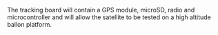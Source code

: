 The tracking board will contain a GPS module, microSD, radio and microcontroller and will allow the satellite to be tested on a high altitude ballon platform.

